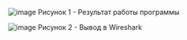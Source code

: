 ![image](https://github.com/user-attachments/assets/32a95ebe-d556-4804-8866-5e1895cb4081)
Рисунок 1 - Результат работы программы

![image](https://github.com/user-attachments/assets/52cfe7bd-70ef-4f45-a932-dd629ec4857c)
Рисунок 2 - Вывод в Wireshark 
